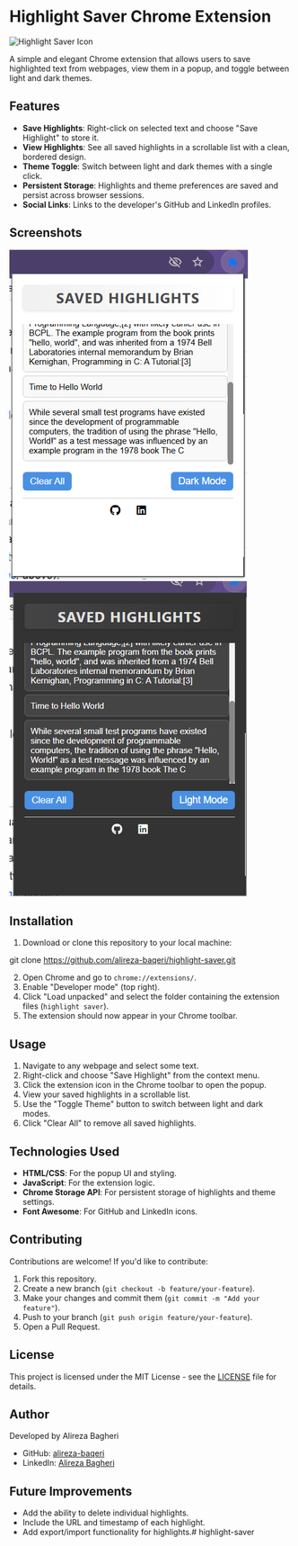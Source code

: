 # Highlight Saver Chrome Extension

![Highlight Saver Icon](icon128.png)

A simple and elegant Chrome extension that allows users to save highlighted text from webpages, view them in a popup, and toggle between light and dark themes.

## Features
- **Save Highlights**: Right-click on selected text and choose "Save Highlight" to store it.
- **View Highlights**: See all saved highlights in a scrollable list with a clean, bordered design.
- **Theme Toggle**: Switch between light and dark themes with a single click.
- **Persistent Storage**: Highlights and theme preferences are saved and persist across browser sessions.
- **Social Links**: Links to the developer's GitHub and LinkedIn profiles.

## Screenshots
![Popup Screenshot](screenshots/popup-light.png)
![Dark Theme Screenshot](screenshots/popup-dark.png)

## Installation
1. Download or clone this repository to your local machine:

git clone https://github.com/alireza-baqeri/highlight-saver.git

2. Open Chrome and go to `chrome://extensions/`.
3. Enable "Developer mode" (top right).
4. Click "Load unpacked" and select the folder containing the extension files (`highlight saver`).
5. The extension should now appear in your Chrome toolbar.

## Usage
1. Navigate to any webpage and select some text.
2. Right-click and choose "Save Highlight" from the context menu.
3. Click the extension icon in the Chrome toolbar to open the popup.
4. View your saved highlights in a scrollable list.
5. Use the "Toggle Theme" button to switch between light and dark modes.
6. Click "Clear All" to remove all saved highlights.

## Technologies Used
- **HTML/CSS**: For the popup UI and styling.
- **JavaScript**: For the extension logic.
- **Chrome Storage API**: For persistent storage of highlights and theme settings.
- **Font Awesome**: For GitHub and LinkedIn icons.

## Contributing
Contributions are welcome! If you'd like to contribute:
1. Fork this repository.
2. Create a new branch (`git checkout -b feature/your-feature`).
3. Make your changes and commit them (`git commit -m "Add your feature"`).
4. Push to your branch (`git push origin feature/your-feature`).
5. Open a Pull Request.

## License
This project is licensed under the MIT License - see the [LICENSE](LICENSE) file for details.

## Author
Developed by Alireza Bagheri  
- GitHub: [alireza-baqeri](https://github.com/alireza-baqeri)  
- LinkedIn: [Alireza Bagheri](https://www.linkedin.com/in/alireza-bagheri-a585b0239/)

## Future Improvements
- Add the ability to delete individual highlights.
- Include the URL and timestamp of each highlight.
- Add export/import functionality for highlights.#   h i g h l i g h t - s a v e r 
 
 
